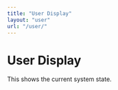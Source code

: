```yaml
---
title: "User Display"
layout: "user"
url: "/user/"
---
```


# User Display

This shows the current system state.
